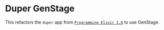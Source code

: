 # Duper GenStage

This refactors the `duper` app from [`Programming Elixir 1.6`](https://pragprog.com/book/elixir16/programming-elixir-1-6) to use GenStage.
